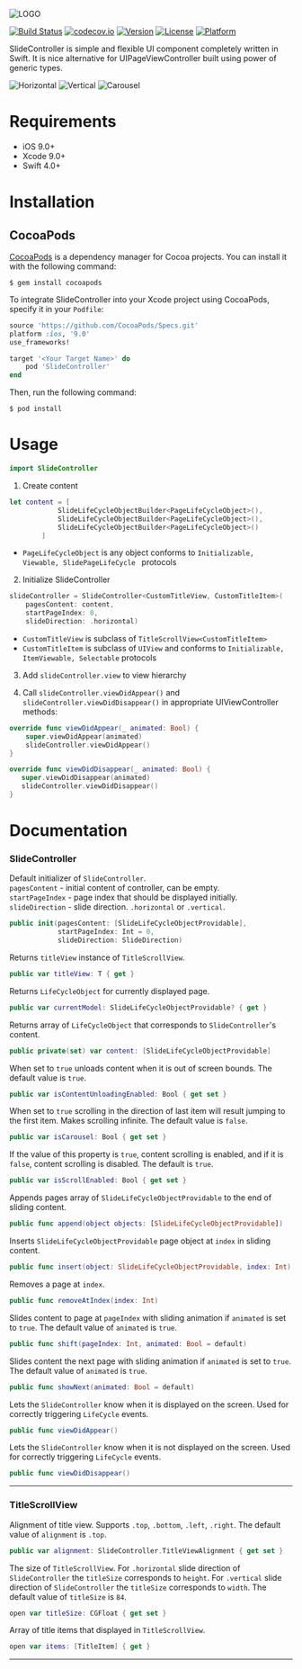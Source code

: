 ![LOGO](https://github.com/touchlane/Docs/blob/master/Assets/logo.svg)

[![Build Status](https://travis-ci.org/touchlane/SlideController.svg?branch=master)](https://travis-ci.org/touchlane/SlideController)
[![codecov.io](https://codecov.io/gh/touchlane/SlideController/branch/master/graphs/badge.svg)](https://codecov.io/gh/codecov/SlideController/branch/master)
[![Version](https://img.shields.io/cocoapods/v/SlideController.svg?style=flat)](http://cocoapods.org/pods/SlideController)
[![License](https://img.shields.io/cocoapods/l/SlideController.svg?style=flat)](http://cocoapods.org/pods/SlideController)
[![Platform](https://img.shields.io/cocoapods/p/SlideController.svg?style=flat)](http://cocoapods.org/pods/SlideController)

SlideController is simple and flexible UI component completely written in Swift. It is nice alternative for UIPageViewController built using power of generic types.

![Horizontal](Example/Assets/horizontal.gif)
![Vertical](Example/Assets/vertical.gif)
![Carousel](Example/Assets/carousel.gif)

# Requirements

* iOS 9.0+
* Xcode 9.0+
* Swift 4.0+

# Installation

## CocoaPods

[CocoaPods](https://cocoapods.org) is a dependency manager for Cocoa projects. You can install it with the following command:

```$ gem install cocoapods```

To integrate SlideController into your Xcode project using CocoaPods, specify it in your ```Podfile```:

```ruby
source 'https://github.com/CocoaPods/Specs.git'
platform :ios, '9.0'
use_frameworks!

target '<Your Target Name>' do
    pod 'SlideController'
end
```

Then, run the following command:

```$ pod install```

# Usage

```swift
import SlideController
```

1) Create content
```swift
let content = [
            SlideLifeCycleObjectBuilder<PageLifeCycleObject>(),
            SlideLifeCycleObjectBuilder<PageLifeCycleObject>(),
            SlideLifeCycleObjectBuilder<PageLifeCycleObject>()
        ]
 ```
 
* ``PageLifeCycleObject`` is any object conforms to ``Initializable, Viewable, SlidePageLifeCycle `` protocols

2) Initialize SlideController
```swift
slideController = SlideController<CustomTitleView, CustomTitleItem>(
    pagesContent: content,
    startPageIndex: 0,
    slideDirection: .horizontal)
```

* ``CustomTitleView`` is subclass of ``TitleScrollView<CustomTitleItem>``
* ``CustomTitleItem`` is subclass of ``UIView`` and conforms to ``Initializable, ItemViewable, Selectable`` protocols

3) Add ``slideController.view`` to view hierarchy

4) Call ``slideController.viewDidAppear()`` and ``slideController.viewDidDisappear()`` in appropriate UIViewController methods:

 ```swift
 override func viewDidAppear(_ animated: Bool) {
     super.viewDidAppear(animated)
     slideController.viewDidAppear()
 }
 ```
 
 ```swift
override func viewDidDisappear(_ animated: Bool) {
    super.viewDidDisappear(animated)
    slideController.viewDidDisappear()
}
```

# Documentation

### SlideController

Default initializer of `SlideController`.  
`pagesContent` - initial content of controller, can be empty.  
`startPageIndex` - page index that should be displayed initially.  
`slideDirection` - slide direction. `.horizontal` or `.vertical`. 
```swift
public init(pagesContent: [SlideLifeCycleObjectProvidable],
            startPageIndex: Int = 0,
            slideDirection: SlideDirection)
```

Returns `titleView` instanсe of `TitleScrollView`.
```swift 
public var titleView: T { get }
```

Returns `LifeCycleObject` for currently displayed page.
```swift
public var currentModel: SlideLifeCycleObjectProvidable? { get }
```

Returns array of `LifeCycleObject` that corresponds to `SlideController`'s content.
 ```swift
public private(set) var content: [SlideLifeCycleObjectProvidable]
```
When set to `true` unloads content when it is out of screen bounds. The default value is `true`.
```swift
public var isContentUnloadingEnabled: Bool { get set }
```

When set to `true` scrolling in the direction of last item will result jumping to the first item.  Makes scrolling infinite. The default value is `false`.
```swift
public var isCarousel: Bool { get set }
```

If the value of this property is `true`, content scrolling is enabled, and if it is `false`, content scrolling is disabled. The default is `true`.
```swift
public var isScrollEnabled: Bool { get set }
```

Appends pages array of `SlideLifeCycleObjectProvidable` to the end of sliding content.
```swift
public func append(object objects: [SlideLifeCycleObjectProvidable])
```

Inserts `SlideLifeCycleObjectProvidable` page object at `index` in sliding content.
```swift
public func insert(object: SlideLifeCycleObjectProvidable, index: Int)
```
Removes a page at `index`.
```swift
public func removeAtIndex(index: Int)
```

Slides content to page at `pageIndex` with sliding animation if `animated` is set to `true`.   The default value of `animated` is `true`.
```swift
public func shift(pageIndex: Int, animated: Bool = default)
```

Slides content the next page with sliding animation if `animated` is set to `true`. The default value of `animated` is `true`.
```swift
public func showNext(animated: Bool = default)
```

Lets the `SlideController` know when it is displayed on the screen. Used for correctly triggering `LifeCycle` events.
```swift
public func viewDidAppear()
```

Lets the `SlideController` know when it is not displayed on the screen. Used for correctly triggering `LifeCycle` events.
```swift
public func viewDidDisappear()
```
___
### TitleScrollView

Alignment of title view. Supports `.top`, `.bottom`, `.left`, `.right`. The default value of `alignment` is `.top`.
```swift
public var alignment: SlideController.TitleViewAlignment { get set }
```

The size of `TitleScrollView`. For `.horizontal` slide direction of `SlideController` the `titleSize` corresponds to `height`. For `.vertical` slide direction of `SlideController` the `titleSize` corresponds to `width`.  The default value of `titleSize` is `84`.
```swift 
open var titleSize: CGFloat { get set }
```

Array of title items that displayed in `TitleScrollView`.
```swift
open var items: [TitleItem] { get }
```
___
